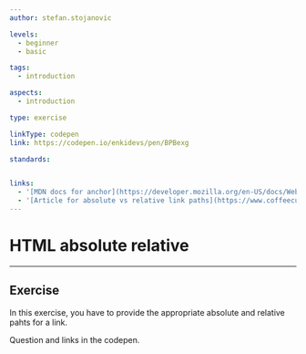 ```yaml
---
author: stefan.stojanovic

levels:
  - beginner
  - basic

tags:
  - introduction

aspects:
  - introduction

type: exercise

linkType: codepen
link: https://codepen.io/enkidevs/pen/BPBexg

standards:


links:
  - '[MDN docs for anchor](https://developer.mozilla.org/en-US/docs/Web/HTML/Element/a){website}'
  - '[Article for absolute vs relative link paths](https://www.coffeecup.com/help/articles/absolute-vs-relative-pathslinks/){website}'
---
```

# HTML absolute relative
---

## Exercise
In this exercise, you have to provide the appropriate absolute and relative pahts for a link.

Question and links in the codepen.

